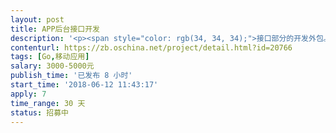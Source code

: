 ```yaml
---                
layout: post       
title: APP后台接口开发           
description: '<p><span style="color: rgb(34, 34, 34);">接口部分的开发外包。</span></p><p>医疗类的APP，界面，接口设计和数据库设计已经完成。</p><p>所用技术：</p><p>数据库：MySQL</p><p>第三方：腾讯IM</p>'     
contenturl: https://zb.oschina.net/project/detail.html?id=20766      
tags: [Go,移动应用]            
salary: 3000-5000元          
publish_time: '已发布 8 小时'         
start_time: '2018-06-12 11:43:17'           
apply: 7                   
time_range: 30 天              
status: 招募中                  
---                 
```

